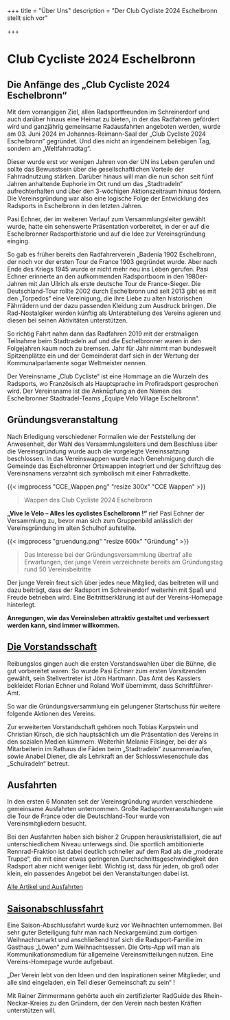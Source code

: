 +++
title = "Über Uns"
description = "Der Club Cycliste 2024 Eschelbronn stellt sich vor"

+++

# Club Cycliste 2024 Eschelbronn

## Die Anfänge des „Club Cycliste 2024 Eschelbronn“

Mit dem vorrangigen Ziel, allen Radsportfreunden im Schreinerdorf und auch darüber hinaus eine Heimat zu bieten, in der das Radfahren gefördert wird und ganzjährig gemeinsame Radausfahrten angeboten werden, wurde am 03. Juni 2024 im Johannes-Reimann-Saal der „Club Cycliste 2024 Eschelbronn“ gegründet. Und dies nicht an irgendeinem beliebigen Tag, sondern am „Weltfahrradtag“.

Dieser wurde erst vor wenigen Jahren von der UN ins Leben gerufen und sollte das Bewusstsein über die gesellschaftlichen Vorteile der Fahrradnutzung stärken. Darüber hinaus will man die nun schon seit fünf Jahren anhaltende Euphorie im Ort rund um das „Stadtradeln“ aufrechterhalten und über den 3-wöchigen Aktionszeitraum hinaus fördern. Die Vereinsgründung war also eine logische Folge der Entwicklung des Radsports in Eschelbronn in den letzten Jahren.

Pasi Echner, der im weiteren Verlauf zum Versammlungsleiter gewählt wurde, hatte ein sehenswerte Präsentation vorbereitet, in der er auf die Eschelbronner Radsporthistorie und auf die Idee zur Vereinsgründung einging.

So gab es früher bereits den Radfahrerverein „Badenia 1902 Eschelbronn, der noch vor der ersten Tour de France 1903 gegründet wurde. Aber nach Ende des Kriegs 1945 wurde er nicht mehr neu ins Leben gerufen. Pasi Echner erinnerte an den aufkommenden Radsportboom in den 1980er-Jahren mit Jan Ullrich als erste deutsche Tour de France-Sieger. Die Deutschland-Tour rollte 2002 durch Eschelbronn und seit 2013 gibt es mit den „Torpedos“ eine Vereinigung, die ihre Liebe zu alten historischen Fährrädern und der dazu passenden Kleidung zum Ausdruck bringen. Die Rad-Nostalgiker werden künftig als Unterabteilung des Vereins agieren und diesen bei seinen Aktivitäten unterstützen.

So richtig Fahrt nahm dann das Radfahren 2019 mit der erstmaligen Teilnahme beim Stadtradeln auf und die Eschelbronner waren in den Folgejahren kaum noch zu bremsen. Jahr für Jahr nimmt man bundesweit Spitzenplätze ein und der Gemeinderat darf sich in der Wertung der Kommunalparlamente sogar Weltmeister nennen.

Der Vereinsname „Club Cycliste“ ist eine Hommage an die Wurzeln des Radsports, wo Französisch als Hauptsprache im Profiradsport gesprochen wird. Der Vereinsname ist die Anknüpfung an den Namen des Eschelbronner Stadtradel-Teams „Equipe Velo Village Eschelbronn“.

## Gründungsveranstaltung

Nach Erledigung verschiedener Formalien wie der Feststellung der Anwesenheit, der Wahl des Versammlungsleiters und dem Beschluss über die Vereinsgründung wurde auch die vorgelegte Vereinssatzung beschlossen. In das Vereinswappen wurde nach Genehmigung durch die Gemeinde das Eschelbronner Ortswappen integriert und der Schriftzug des Vereinsnamens verzahnt sich symbolisch mit einer Fahrradkette.

{{< imgprocess "CCE_Wappen.png" "resize 300x" "CCE Wappen" >}}

> Wappen des Club Cycliste 2024 Eschelbronn

**„Vive le Velo – Alles les cyclistes Eschelbronn !“** rief Pasi Echner der Versammlung zu, bevor man sich zum Gruppenbild anlässlich der Vereinsgründung im alten Schulhof aufstellte.

{{< imgprocess "gruendung.png" "resize 600x" "Gründung" >}}

> Das Interesse bei der Gründungsversammlung übertraf alle Erwartungen, der junge Verein verzeichnete bereits am Gründungstag rund 50 Vereinsbeitritte

Der junge Verein freut sich über jedes neue Mitglied, das beitreten will und dazu beiträgt, dass der Radsport im Schreinerdorf weiterhin mit Spaß und Freude betrieben wird. Eine Beitrittserklärung ist auf der Vereins-Homepage hinterlegt.

**Anregungen, wie das Vereinsleben attraktiv gestaltet und verbessert werden kann, sind immer willkommen.**

## [Die Vorstandsschaft](../vorstand)

Reibungslos gingen auch die ersten Vorstandswahlen über die Bühne, die gut vorbereitet waren. So wurde Pasi Echner zum ersten Vorsitzenden gewählt, sein Stellvertreter ist Jörn Hartmann. Das Amt des Kassiers bekleidet Florian Echner und Roland Wolf übernimmt, dass Schriftführer-Amt. 

So war die Gründungsversammlung ein gelungener Startschuss für weitere folgende Aktionen des Vereins.

Zur erweiterten Vorstandschaft gehören noch Tobias Karpstein und Christian Kirsch, die sich hauptsächlich um die Präsentation des Vereins in den sozialen Medien kümmern. Weiterhin Melanie Filsinger, bei der als Mitarbeiterin im Rathaus die Fäden beim „Stadtradeln“ zusammenlaufen, sowie Anabel Diener, die als Lehrkraft an der Schlosswiesenschule das „Schulradeln“ betreut.

## Ausfahrten

In den ersten 6 Monaten seit der Vereinsgründung wurden verschiedene gemeinsame Ausfahrten unternommen. Große Radsportveranstaltungen wie die Tour de France oder die Deutschland-Tour wurde von Vereinsmitgliedern besucht.

Bei den Ausfahrten haben sich bisher 2 Gruppen herauskristallisiert, die auf unterschiedlichem Niveau unterwegs sind. Die sportlich ambitionierte Rennrad-Fraktion ist dabei deutlich schneller auf dem Rad als die „moderate Truppe“, die mit einer etwas geringeren Durchschnittsgeschwindigkeit den Radsport aber nicht weniger liebt. Wichtig ist, dass für jeden, ob groß oder klein, ein passendes Angebot bei den Veranstaltungen dabei ist.

[Alle Artikel und Ausfahrten](../../../de/posts)

## [Saisonabschlussfahrt](../../../de/posts/2024/amtsblattkw51_cce)

Eine Saison-Abschlussfahrt wurde kurz vor Weihnachten unternommen. Bei sehr guter Beteiligung fuhr man nach Neckargemünd zum dortigen Weihnachtsmarkt und anschließend traf sich die Radsport-Familie im Gasthaus „Löwen“ zum Weihnachtsessen. Die Orts-App will man als Kommunikationsmedium für allgemeine Vereinsmitteilungen nutzen. Eine Vereins-Homepage wurde aufgebaut.

„Der Verein lebt von den Ideen und den Inspirationen seiner Mitglieder, und alle sind eingeladen, ein Teil dieser Gemeinschaft zu sein“ !

Mit Rainer Zimmermann gehörte auch ein zertifizierter RadGuide des Rhein-Neckar-Kreies zu den Gründern, der den Verein nach besten Kräften unterstützen will.
